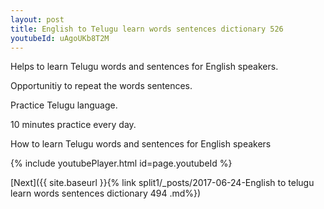 ```yaml
---
layout: post
title: English to Telugu learn words sentences dictionary 526 
youtubeId: uAgoUKb8T2M
---
```

 
 
Helps to learn Telugu words and sentences for English speakers.

Opportunitiy to repeat the words sentences. 

Practice Telugu language. 
 
10 minutes practice every day. 
 
How to learn Telugu words and sentences for English speakers 
 
{% include youtubePlayer.html id=page.youtubeId %}
 
 
[Next]({{ site.baseurl }}{% link  split1/_posts/2017-06-24-English to telugu learn words sentences dictionary 494 .md%})
 
